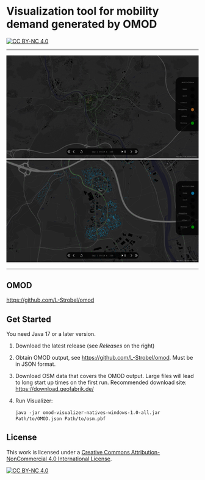 # Visualization tool for mobility demand generated by OMOD

[![CC BY-NC 4.0][cc-by-nc-shield]][cc-by-nc]

---

<p align="center">
   <img src="doc/images/omod_vis_far.png" width="1000"/>
   <img src="doc/images/omod_vis_close.png" width="1000"/>
</p>

---

## OMOD

https://github.com/L-Strobel/omod

## Get Started

You need Java 17 or a later version.

1. Download the latest release (see *Releases* on the right)
2. Obtain OMOD output, see https://github.com/L-Strobel/omod. Must be in JSON format.
3. Download OSM data that covers the OMOD output. Large files will lead to long start up times on the first run. Recommended download site: https://download.geofabrik.de/
4. Run Visualizer:

   ```
   java -jar omod-visualizer-natives-windows-1.0-all.jar Path/to/OMOD.json Path/to/osm.pbf 
   ```

## License

This work is licensed under a
[Creative Commons Attribution-NonCommercial 4.0 International License][cc-by-nc].

[![CC BY-NC 4.0][cc-by-nc-image]][cc-by-nc]

[cc-by-nc]: https://creativecommons.org/licenses/by-nc/4.0/
[cc-by-nc-image]: https://licensebuttons.net/l/by-nc/4.0/88x31.png
[cc-by-nc-shield]: https://img.shields.io/badge/License-CC%20BY--NC%204.0-lightgrey.svg